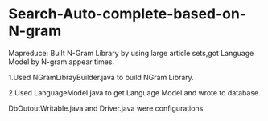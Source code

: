 # Search-Auto-complete-based-on-N-gram

Mapreduce:
Built N-Gram Library by using large article sets,got Language Model by N-gram appear times.

1.Used NGramLibrayBuilder.java to build NGram Library. 

2.Used LanguageModel.java to get Language Model and wrote to database.

DbOutoutWritable.java and Driver.java were configurations
